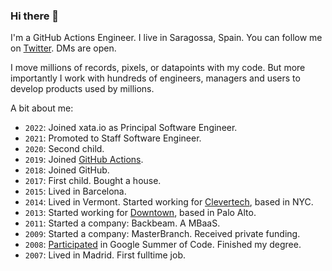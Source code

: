 ### Hi there 👋

I'm a GitHub Actions Engineer. I live in Saragossa, Spain. You can follow me on [Twitter](https://twitter.com/gimenete). DMs are open.

I move millions of records, pixels, or datapoints with my code. But more importantly I work with hundreds of engineers, managers and users to develop products used by millions.

A bit about me:

- `2022`: Joined xata.io as Principal Software Engineer.
- `2021`: Promoted to Staff Software Engineer.
- `2020`: Second child.
- `2019`: Joined [GitHub Actions](https://github.com/features/actions).
- `2018`: Joined GitHub.
- `2017`: First child. Bought a house.
- `2015`: Lived in Barcelona.
- `2014`: Lived in Vermont. Started working for [Clevertech](https://clevertech.biz/), based in NYC.
- `2013`: Started working for [Downtown](https://techcrunch.com/2014/08/28/downtown-launches-mobile-payment-app-in-palo-alto/), based in Palo Alto.
- `2011`: Started a company: Backbeam. A MBaaS.
- `2009`: Started a company: MasterBranch. Received private funding.
- `2008`: [Participated](https://gimenetegsoc.wordpress.com/) in Google Summer of Code. Finished my degree.
- `2007`: Lived in Madrid. First fulltime job.

